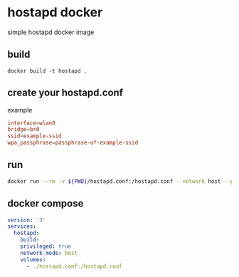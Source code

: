 # hostapd docker

simple hostapd docker image

## build

```
docker build -t hostapd .
```

## create your hostapd.conf

example

```hostapd.conf
interface=wlan0
bridge=br0
ssid=example-ssid
wpa_passphrase=passphrase-of-example-ssid
```

## run

```sh
docker run --rm -v ${PWD}/hostapd.conf:/hostapd.conf --network host --privileged=true hostapd
```

## docker compose

```yaml
version: '3'
services:
  hostapd:
    build: .
    privileged: true
    network_mode: host
    volumes:
      - ./hostapd.conf:/hostapd.conf
```


